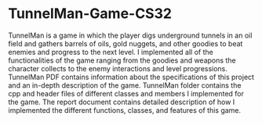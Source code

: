 # TunnelMan-Game-CS32

TunnelMan is a game in which the player digs underground tunnels in an oil field and gathers barrels of oils, gold nuggets, and other goodies to beat enemies and progress to the next level.
I implemented all of the functionalities of the game ranging from the goodies and weapons the character collects to the enemy interactions and level progressions.
TunnelMan PDF contains information about the specifications of this project and an in-depth description of the game.
TunnelMan folder contains the cpp and header files of different classes and members I implemented for the game.
The report document contains detailed description of how I implemented the different functions, classes, and features of this game.
